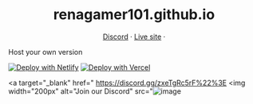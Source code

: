 <h1 align="center">
renagamer101.github.io
</h1>


<p align="center">
<a target="_blank" href="https://discord.gg/zxeTgRc5rF">Discord</a> · 
<a target="_blank" href="https://renagamer101.github.io">Live site</a> · 


Host your own version


[![Deploy with Netlify](https://www.netlify.com/img/deploy/button.svg)](https://app.netlify.com/start/deploy?repository=https://github.com/renagamer101/renagamer101.github.io)
[![Deploy with Vercel](https://vercel.com/button)](https://vercel.com/new/clone?repository-url=https://github.com/renagamer101/renagamer101.github.io)
  

<a target="_blank" href=" https://discord.gg/zxeTgRc5rF%22%3E
<img width="200px" alt="Join our Discord" src="![image](https://user-images.githubusercontent.com/96131117/177673104-2b008d21-f896-4e0f-8b10-e7a6ed3d8d9a.png)

</a> 

